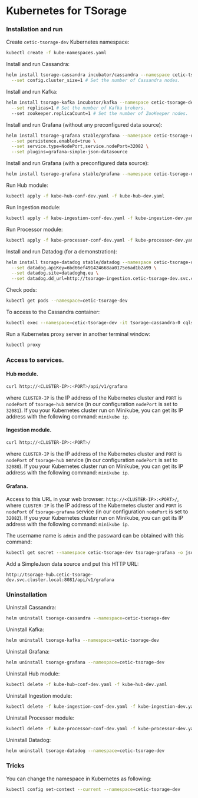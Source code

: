 # Kubernetes for TSorage

### Installation and run

Create `cetic-tsorage-dev` Kubernetes namespace:

```sh
kubectl create -f kube-namespaces.yaml
```

Install and run Cassandra:

```sh
helm install tsorage-cassandra incubator/cassandra --namespace cetic-tsorage-dev \
  --set config.cluster_size=1 # Set the number of Cassandra nodes.
```

Install and run Kafka:

```sh
helm install tsorage-kafka incubator/kafka --namespace cetic-tsorage-dev \
  --set replicas=1 # Set the number of Kafka brokers.
  --set zookeeper.replicaCount=1 # Set the number of ZooKeeper nodes.
```

Install and run Grafana (without any preconfigured data source):

```sh
helm install tsorage-grafana stable/grafana --namespace cetic-tsorage-dev \
  --set persistence.enabled=true \
  --set service.type=NodePort,service.nodePort=32082 \
  --set plugins=grafana-simple-json-datasource
```

Install and run Grafana (with a preconfigured data source):

```sh
helm install tsorage-grafana stable/grafana --namespace cetic-tsorage-dev -f kube-grafana-values-dev.yaml
```

Run Hub module:

```sh
kubectl apply -f kube-hub-conf-dev.yaml -f kube-hub-dev.yaml
```

Run Ingestion module:

```sh
kubectl apply -f kube-ingestion-conf-dev.yaml -f kube-ingestion-dev.yaml
```

Run Processor module:

```sh
kubectl apply -f kube-processor-conf-dev.yaml -f kube-processor-dev.yaml
```

Install and run Datadog (for a demonstration):

```sh
helm install tsorage-datadog stable/datadog --namespace cetic-tsorage-dev \
  --set datadog.apiKey=6bd66ef491424668aa0175e6ad1b2a99 \
  --set datadog.site=datadoghq.eu \
  --set datadog.dd_url=http://tsorage-ingestion.cetic-tsorage-dev.svc.cluster.local:8080
```

Check pods:

```sh
kubectl get pods --namespace=cetic-tsorage-dev
```

To access to the Cassandra container: 

```sh
kubectl exec --namespace=cetic-tsorage-dev -it tsorage-cassandra-0 cqlsh
```

Run a Kubernetes proxy server in another terminal window:

```sh
kubectl proxy
```

### Access to services.

#### Hub module.

```sh
curl http://<CLUSTER-IP>:<PORT>/api/v1/grafana
```

where `CLUSTER-IP` is the IP address of the Kubernetes cluster and `PORT` is `nodePort` of `tsorage-hub` service (in our configuration `nodePort` is set to `32081`). If you your Kubernetes cluster run on Minikube, you can get its IP address with the following command: `minikube ip`.

#### Ingestion module.

```sh
curl http://<CLUSTER-IP>:<PORT>/
```

where `CLUSTER-IP` is the IP address of the Kubernetes cluster and `PORT` is `nodePort` of `tsorage-hub` service (in our configuration `nodePort` is set to `32080`). If you your Kubernetes cluster run on Minikube, you can get its IP address with the following command: `minikube ip`.

#### Grafana.

Access to this URL in your web browser: `http://<CLUSTER-IP>:<PORT>/`, where `CLUSTER-IP` is the IP address of the Kubernetes cluster and `PORT` is `nodePort` of `tsorage-grafana` service (in our configuration `nodePort` is set to `32082`). If you your Kubernetes cluster run on Minikube, you can get its IP address with the following command: `minikube ip`.

The username name is `admin` and the passward can be obtained with this command:

```sh
kubectl get secret --namespace cetic-tsorage-dev tsorage-grafana -o jsonpath="{.data.admin-password}" | base64 --decode ; echo
```

Add a SimpleJson data source and put this HTTP URL:

```
http://tsorage-hub.cetic-tsorage-dev.svc.cluster.local:8081/api/v1/grafana
```

### Uninstallation

Uninstall Cassandra:

```sh
helm uninstall tsorage-cassandra --namespace=cetic-tsorage-dev
```

Uninstall Kafka:

```sh
helm uninstall tsorage-kafka --namespace=cetic-tsorage-dev
```

Uninstall Grafana:

```sh
helm uninstall tsorage-grafana --namespace=cetic-tsorage-dev
```

Uninstall Hub module:

```sh
kubectl delete -f kube-hub-conf-dev.yaml -f kube-hub-dev.yaml
```

Uninstall Ingestion module:

```sh
kubectl delete -f kube-ingestion-conf-dev.yaml -f kube-ingestion-dev.yaml
```

Uninstall Processor module:

```sh
kubectl delete -f kube-processor-conf-dev.yaml -f kube-processor-dev.yaml
```

Uninstall Datadog:

```sh
helm uninstall tsorage-datadog --namespace=cetic-tsorage-dev
```

### Tricks

You can change the namespace in Kubernetes as following:

```sh
kubectl config set-context --current --namespace=cetic-tsorage-dev
```
